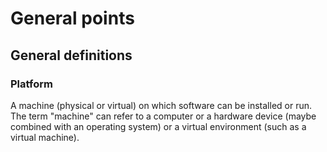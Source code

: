 # General points
## General definitions
### Platform
A machine (physical or virtual) on which software can be installed or run. The term "machine" can refer to a computer or a hardware device (maybe combined with an operating system) or a virtual environment (such as a virtual machine).
